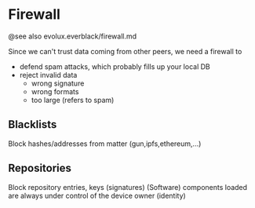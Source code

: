 Firewall
========

@see also evolux.everblack/firewall.md

Since we can't trust data coming from other peers, we need a firewall to 
- defend spam attacks, which probably fills up your local DB
- reject invalid data
    - wrong signature
    - wrong formats
    - too large (refers to spam)

## Blacklists

Block hashes/addresses from matter (gun,ipfs,ethereum,...)

## Repositories

Block repository entries, keys (signatures)
(Software) components loaded are always under control of the device owner (identity)
